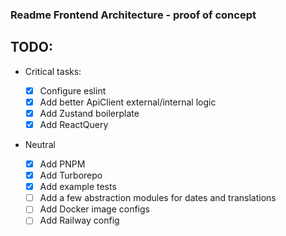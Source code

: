 ### Readme Frontend Architecture - proof of concept

## TODO:

- Critical tasks:

  - [x] Configure eslint
  - [x] Add better ApiClient external/internal logic
  - [x] Add Zustand boilerplate
  - [x] Add ReactQuery

- Neutral
  - [x] Add PNPM
  - [x] Add Turborepo
  - [x] Add example tests
  - [ ] Add a few abstraction modules for dates and translations
  - [ ] Add Docker image configs
  - [ ] Add Railway config

